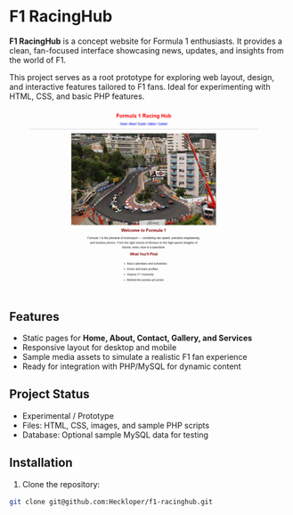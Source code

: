 # F1 RacingHub

**F1 RacingHub** is a concept website for Formula 1 enthusiasts. It provides a clean, fan-focused interface showcasing news, updates, and insights from the world of F1.  

This project serves as a root prototype for exploring web layout, design, and interactive features tailored to F1 fans. Ideal for experimenting with HTML, CSS, and basic PHP features.

![F1 RacingHub](images/f1-hero.png)


## Features
- Static pages for **Home, About, Contact, Gallery, and Services**
- Responsive layout for desktop and mobile
- Sample media assets to simulate a realistic F1 fan experience
- Ready for integration with PHP/MySQL for dynamic content

## Project Status
- Experimental / Prototype
- Files: HTML, CSS, images, and sample PHP scripts
- Database: Optional sample MySQL data for testing

## Installation
1. Clone the repository:  
```bash
git clone git@github.com:Heckloper/f1-racinghub.git

